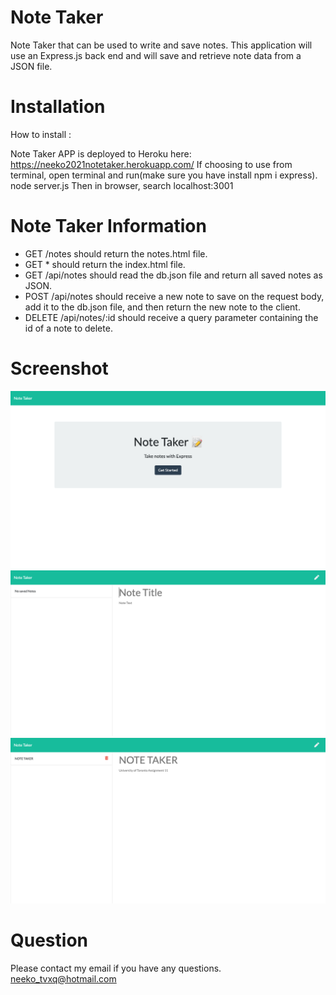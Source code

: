 # Note Taker
Note Taker that can be used to write and save notes. This application will use an Express.js back end and will save and retrieve note data from a JSON file.

# Installation

How to install :

Note Taker APP is deployed to Heroku here: https://neeko2021notetaker.herokuapp.com/
If choosing to use from terminal, open terminal and run(make sure you have install npm i express).
node server.js 
Then in browser, search localhost:3001

# Note Taker Information
- GET /notes should return the notes.html file.
- GET * should return the index.html file.
- GET /api/notes should read the db.json file and return all saved notes as JSON.
- POST /api/notes should receive a new note to save on the request body, add it to the db.json file,  and then return the new note to the client.
- DELETE /api/notes/:id should receive a query parameter containing the id of a note to delete. 

# Screenshot
![Screenshot2](screenshots/a3.png)
![Screenshot3](screenshots/a1.png)
![Screenshot3](screenshots/a2.png)

# Question

Please contact my email if you have any questions.
neeko_tvxq@hotmail.com
